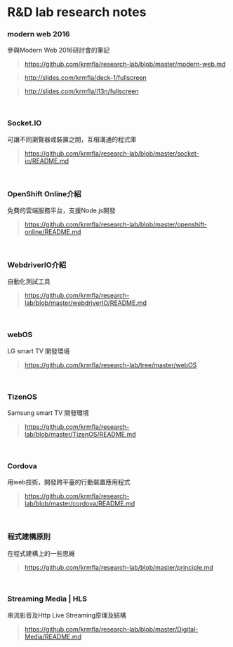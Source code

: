 # R&D lab research notes

### modern web 2016

參與Modern Web 2016研討會的筆記

>https://github.com/krmfla/research-lab/blob/master/modern-web.md

>http://slides.com/krmfla/deck-1/fullscreen

>http://slides.com/krmfla/i13n/fullscreen

<br>

### Socket.IO

可讓不同瀏覽器或裝置之間，互相溝通的程式庫

>https://github.com/krmfla/research-lab/blob/master/socket-io/README.md

<br>

### OpenShift Online介紹

免費的雲端服務平台，支援Node.js開發

>https://github.com/krmfla/research-lab/blob/master/openshift-online/README.md

<br>

### WebdriverIO介紹

自動化測試工具

>https://github.com/krmfla/research-lab/blob/master/webdriverIO/README.md

<br>

### webOS

LG smart TV 開發環境

>https://github.com/krmfla/research-lab/tree/master/webOS

<br>

### TizenOS

Samsung smart TV 開發環境

>https://github.com/krmfla/research-lab/blob/master/TizenOS/README.md

<br>

### Cordova

用web技術，開發跨平臺的行動裝置應用程式

>https://github.com/krmfla/research-lab/blob/master/cordova/README.md

<br>

### 程式建構原則

在程式建構上的一些思維

>https://github.com/krmfla/research-lab/blob/master/principle.md

<br>

### Streaming Media | HLS

串流影音及Http Live Streaming原理及結構

>https://github.com/krmfla/research-lab/blob/master/Digital-Media/README.md

